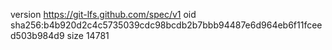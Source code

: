 version https://git-lfs.github.com/spec/v1
oid sha256:b4b920d2c4c5735039cdc98bcdb2b7bbb94487e6d964eb6f11fceed503b984d9
size 14781
